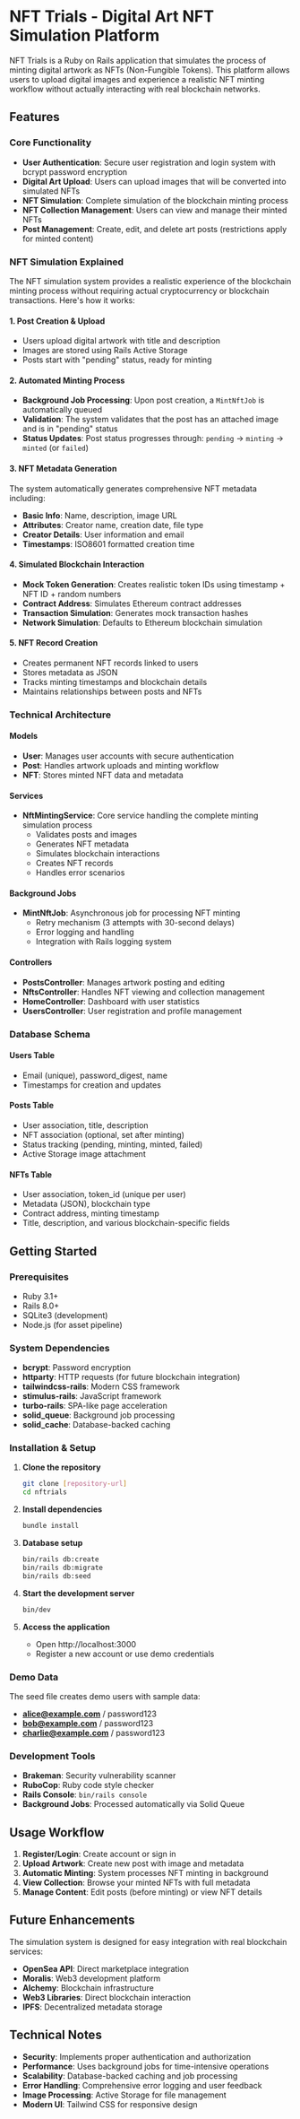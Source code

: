 # NFT Trials - Digital Art NFT Simulation Platform

NFT Trials is a Ruby on Rails application that simulates the process of minting digital artwork as NFTs (Non-Fungible Tokens). This platform allows users to upload digital images and experience a realistic NFT minting workflow without actually interacting with real blockchain networks.

## Features

### Core Functionality
- **User Authentication**: Secure user registration and login system with bcrypt password encryption
- **Digital Art Upload**: Users can upload images that will be converted into simulated NFTs
- **NFT Simulation**: Complete simulation of the blockchain minting process
- **NFT Collection Management**: Users can view and manage their minted NFTs
- **Post Management**: Create, edit, and delete art posts (restrictions apply for minted content)

### NFT Simulation Explained

The NFT simulation system provides a realistic experience of the blockchain minting process without requiring actual cryptocurrency or blockchain transactions. Here's how it works:

#### 1. Post Creation & Upload
- Users upload digital artwork with title and description
- Images are stored using Rails Active Storage
- Posts start with "pending" status, ready for minting

#### 2. Automated Minting Process
- **Background Job Processing**: Upon post creation, a `MintNftJob` is automatically queued
- **Validation**: The system validates that the post has an attached image and is in "pending" status
- **Status Updates**: Post status progresses through: `pending` → `minting` → `minted` (or `failed`)

#### 3. NFT Metadata Generation
The system automatically generates comprehensive NFT metadata including:
- **Basic Info**: Name, description, image URL
- **Attributes**: Creator name, creation date, file type
- **Creator Details**: User information and email
- **Timestamps**: ISO8601 formatted creation time

#### 4. Simulated Blockchain Interaction
- **Mock Token Generation**: Creates realistic token IDs using timestamp + NFT ID + random numbers
- **Contract Address**: Simulates Ethereum contract addresses
- **Transaction Simulation**: Generates mock transaction hashes
- **Network Simulation**: Defaults to Ethereum blockchain simulation

#### 5. NFT Record Creation
- Creates permanent NFT records linked to users
- Stores metadata as JSON
- Tracks minting timestamps and blockchain details
- Maintains relationships between posts and NFTs

### Technical Architecture

#### Models
- **User**: Manages user accounts with secure authentication
- **Post**: Handles artwork uploads and minting workflow
- **NFT**: Stores minted NFT data and metadata

#### Services
- **NftMintingService**: Core service handling the complete minting simulation process
  - Validates posts and images
  - Generates NFT metadata
  - Simulates blockchain interactions
  - Creates NFT records
  - Handles error scenarios

#### Background Jobs
- **MintNftJob**: Asynchronous job for processing NFT minting
  - Retry mechanism (3 attempts with 30-second delays)
  - Error logging and handling
  - Integration with Rails logging system

#### Controllers
- **PostsController**: Manages artwork posting and editing
- **NftsController**: Handles NFT viewing and collection management
- **HomeController**: Dashboard with user statistics
- **UsersController**: User registration and profile management

### Database Schema

#### Users Table
- Email (unique), password_digest, name
- Timestamps for creation and updates

#### Posts Table
- User association, title, description
- NFT association (optional, set after minting)
- Status tracking (pending, minting, minted, failed)
- Active Storage image attachment

#### NFTs Table
- User association, token_id (unique per user)
- Metadata (JSON), blockchain type
- Contract address, minting timestamp
- Title, description, and various blockchain-specific fields

## Getting Started

### Prerequisites
- Ruby 3.1+ 
- Rails 8.0+
- SQLite3 (development)
- Node.js (for asset pipeline)

### System Dependencies
- **bcrypt**: Password encryption
- **httparty**: HTTP requests (for future blockchain integration)
- **tailwindcss-rails**: Modern CSS framework
- **stimulus-rails**: JavaScript framework
- **turbo-rails**: SPA-like page acceleration
- **solid_queue**: Background job processing
- **solid_cache**: Database-backed caching

### Installation & Setup

1. **Clone the repository**
   ```bash
   git clone [repository-url]
   cd nftrials
   ```

2. **Install dependencies**
   ```bash
   bundle install
   ```

3. **Database setup**
   ```bash
   bin/rails db:create
   bin/rails db:migrate
   bin/rails db:seed
   ```

4. **Start the development server**
   ```bash
   bin/dev
   ```

5. **Access the application**
   - Open http://localhost:3000
   - Register a new account or use demo credentials

### Demo Data
The seed file creates demo users with sample data:
- **alice@example.com** / password123
- **bob@example.com** / password123  
- **charlie@example.com** / password123

### Development Tools
- **Brakeman**: Security vulnerability scanner
- **RuboCop**: Ruby code style checker
- **Rails Console**: `bin/rails console`
- **Background Jobs**: Processed automatically via Solid Queue

## Usage Workflow

1. **Register/Login**: Create account or sign in
2. **Upload Artwork**: Create new post with image and metadata
3. **Automatic Minting**: System processes NFT minting in background
4. **View Collection**: Browse your minted NFTs with full metadata
5. **Manage Content**: Edit posts (before minting) or view NFT details

## Future Enhancements

The simulation system is designed for easy integration with real blockchain services:
- **OpenSea API**: Direct marketplace integration
- **Moralis**: Web3 development platform
- **Alchemy**: Blockchain infrastructure
- **Web3 Libraries**: Direct blockchain interaction
- **IPFS**: Decentralized metadata storage

## Technical Notes

- **Security**: Implements proper authentication and authorization
- **Performance**: Uses background jobs for time-intensive operations
- **Scalability**: Database-backed caching and job processing
- **Error Handling**: Comprehensive error logging and user feedback
- **Image Processing**: Active Storage for file management
- **Modern UI**: Tailwind CSS for responsive design
